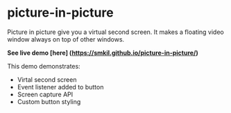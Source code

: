 # picture-in-picture
Picture in picture give you a virtual second screen. It makes a floating video window always on top of other windows. 

**See live demo [here] (https://smkil.github.io/picture-in-picture/)**

This demo demonstrates:
- Virtal second screen
- Event listener added to button
- Screen capture API
- Custom button styling
